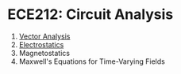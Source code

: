 # ECE212: Circuit Analysis
1. [Vector Analysis](/ECE221/3_VectorAnalysis.pdf)
2. [Electrostatics](/ECE221/4_Electrostatics.pdf)
3. Magnetostatics
4. Maxwell's Equations for Time-Varying Fields
